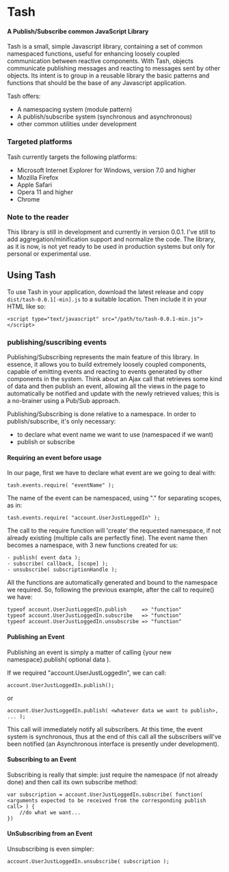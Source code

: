 Tash
=========

#### A Publish/Subscribe common JavaScript Library ####

Tash is a small, simple Javascript library, containing a set of common namespaced
functions, useful for enhancing loosely coupled communication between reactive components. With Tash, objects communicate publishing messages and reacting to messages sent by other objects.
Its intent is to group in a reusable library the basic patterns and functions that should be the base of any Javascript application.

Tash offers:

* A namespacing system (module pattern)
* A publish/subscribe system (synchronous and asynchronous)
* other common utilities under development

### Targeted platforms ###

Tash currently targets the following platforms:

* Microsoft Internet Explorer for Windows, version 7.0 and higher
* Mozilla Firefox
* Apple Safari
* Opera 11 and higher
* Chrome

### Note to the reader ###

This library is still in development and currently in version 0.0.1.
I've still to add aggregation/minification support and normalize the code.
The library, as it is now, is not yet ready to be used in production systems but only for personal or experimental use.

Using Tash
---------------

To use Tash in your application, download the latest release
and copy
`dist/tash-0.0.1[-min].js` to a suitable location. Then include it in your HTML
like so:

    <script type="text/javascript" src="/path/to/tash-0.0.1-min.js"></script>

### publishing/suscribing events ###

Publishing/Subscribing represents the main feature of this library. In essence, it allows you to build extremely loosely coupled components, capable of emitting events and reacting to events generated by other components in the system.
Think about an Ajax call that retrieves some kind of data and then publish an event, allowing all the views in the page to automatically be notified and update with the newly retrieved values; this is a no-brainer using a Pub/Sub approach.

Publishing/Subscribing is done relative to a namespace.
In order to publish/subscribe, it's only necessary:

- to declare what event name we want to use (namespaced if we want)
- publish or subscribe

#### Requiring an event before usage ####

In our page, first we have to declare what event are we going to deal with:

    tash.events.require( "eventName" );

The name of the event can be namespaced, using "." for separating scopes, as in:

    tash.events.require( "account.UserJustLoggedIn" );

The call to the require function will 'create' the requested namespace, if not already existing (multiple calls are perfectly fine). The event name then becomes a namespace, with 3 new functions created for us:

    - publish( event data );
    - subscribe( callback, [scope] );
    - unsubscribe( subscriptionHandle );

All the functions are automatically generated and bound to the namespace we required. So, following the previous example, after the call to require() we have:

    typeof account.UserJustLoggedIn.publish     => "function"
    typeof account.UserJustLoggedIn.subscribe   => "function"
    typeof account.UserJustLoggedIn.unsubscribe => "function"


#### Publishing an Event ####

Publishing an event is simply a matter of calling {your new namespace}.publish( optional data ).

If we required "account.UserJustLoggedIn", we can call:

    account.UserJustLoggedIn.publish();
or

    account.UserJustLoggedIn.publish( <whatever data we want to publish>, ... );

This call will immediately notify all subscribers. At this time, the event system is synchronous, thus at the end of this call all the subscribers will've been notified (an Asynchronous interface is presently under development).


#### Subscribing to an Event ####

Subscribing is really that simple: just require the namespace (if not already done) and then call its own subscribe method:

    var subscription = account.UserJustLoggedIn.subscribe( function( <arguments expected to be received from the corresponding publish call> ) {
        //do what we want...
    })

#### UnSubscribing from an Event ####

Unsubscribing is even simpler:

    account.UserJustLoggedIn.unsubscribe( subscription );

